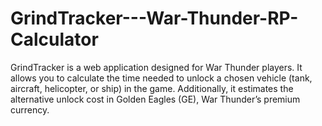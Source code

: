 # GrindTracker---War-Thunder-RP-Calculator

GrindTracker is a web application designed for War Thunder players. It allows you to calculate the time needed to unlock a chosen vehicle (tank, aircraft, helicopter, or ship) in the game. Additionally, it estimates the alternative unlock cost in Golden Eagles (GE), War Thunder’s premium currency.
